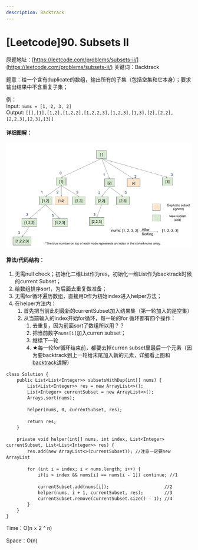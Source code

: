 ```yaml
---
description: Backtrack
---
```


# \[Leetcode\]90. Subsets II

原题地址：[https://leetcode.com/problems/subsets-ii/](https://leetcode.com/problems/subsets-ii/) 关键词：Backtrack

题意：给一个含有duplicate的数组，输出所有的子集（包括空集和它本身）；要求输出结果中不含重复子集；

例：  
Input: `nums = [1, 2, 3, 2]`   
Output: `[[],[1],[1,2],[1,2,2],[1,2,2,3],[1,2,3],[1,3],[2],[2,2],[2,2,3],[2,3],[3]]`



#### 详细图解：

![](.gitbook/assets/90_approach3_1.png)



#### 算法/代码结构：

1. 无需null check；初始化二维List作为res，初始化一维List作为backtrack时候的current Subset；
2. 给数组排序sort，为后面去重复做准备；
3. 无需for循环遍历数组，直接用0作为初始index进入helper方法；
4. 在helper方法内：
   1. 首先把当前此刻最新的currentSubset加入结果集（第一轮加入的是空集）
   2. 从当前输入的index开始for循环，每一轮的for 循环都有四个操作：
      1. 去重复，因为前面sort了数组所以用？？
      2. 把当前数字`nums[i]`加入curren subset；
      3. 继续下一轮
      4. ★每一轮for循环结束前，都要去掉curren subset里最后一个元素（因为要backtrack到上一轮给末尾加入新的元素，详细看上图和[backtrack讲解](https://bhnigw.gitbook.io/-1/backtrack-mo-ban)）

```text
class Solution {
    public List<List<Integer>> subsetsWithDup(int[] nums) {
        List<List<Integer>> res = new ArrayList<>();
        List<Integer> currentSubset = new ArrayList<>();
        Arrays.sort(nums);
        
        helper(nums, 0, currentSubset, res);

        return res;
    }
    
    private void helper(int[] nums, int index, List<Integer> currentSubset, List<List<Integer>> res) {
        res.add(new ArrayList<>(currentSubset)); //注意一定要new ArrayList
        
        for (int i = index; i < nums.length; i++) {
            if(i > index && nums[i] == nums[i - 1]) continue; //1

            currentSubset.add(nums[i]);                     //2
            helper(nums, i + 1, currentSubset, res);        //3
            currentSubset.remove(currentSubset.size() - 1); //4
        }
    }
}
```

Time：O\(n × 2 ^ n\) 

Space：O\(n\)



